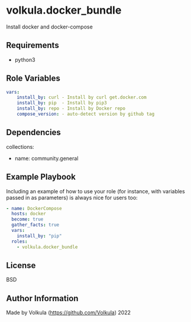 volkula.docker_bundle
=========

Install docker and docker-compose

Requirements
------------

- python3

Role Variables
--------------

```yml
vars:
    install_by: curl - Install by curl get.docker.com
    install_by: pip  - Install by pip3
    install_by: repo - Install by Docker repo
    compose_version: - auto-detect version by github tag
```

Dependencies
------------

collections:
- name: community.general

Example Playbook
----------------

Including an example of how to use your role (for instance, with variables passed in as parameters) is always nice for users too:

```yaml
- name: DockerCompose
  hosts: docker
  become: true
  gather_facts: true
  vars:
    install_by: "pip"
  roles:
    - volkula.docker_bundle
```

License
-------

BSD

Author Information
------------------

Made by Volkula (https://github.com/Volkula) 2022
